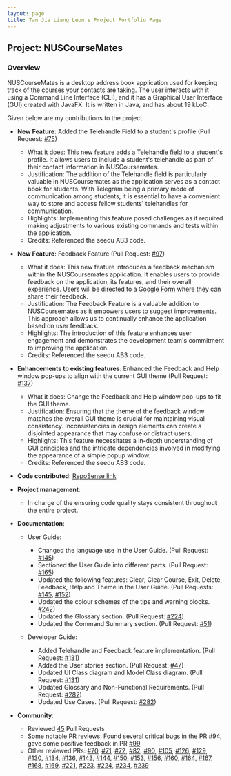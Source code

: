 ```yaml
---
layout: page
title: Tan Jia Liang Leon's Project Portfolio Page
---
```


## Project: NUSCourseMates

### Overview
NUSCourseMates is a desktop address book application used for keeping track of the courses your contacts are taking.
The user interacts with it using a Command Line Interface (CLI), and it has a Graphical User Interface (GUI) created with JavaFX.
It is written in Java, and has about 19 kLoC.

Given below are my contributions to the project.

* **New Feature**: Added the Telehandle Field to a student's profile (Pull Request: [#75](https://github.com/AY2324S1-CS2103T-T17-4/tp/pull/75))
  * What it does: This new feature adds a Telehandle field to a student's profile. It allows users to include a student's telehandle as part of their contact information in NUSCoursemates.
  * Justification: The addition of the Telehandle field is particularly valuable in NUSCoursemates as the application serves as a contact book for students. With Telegram being a primary mode of communication among students, it is essential to have a convenient way to store and access fellow students' telehandles for communication.
  * Highlights:  Implementing this feature posed challenges as it required making adjustments to various existing commands and tests within the application.
  * Credits: Referenced the seedu AB3 code.

* **New Feature**: Feedback Feature (Pull Request: [#97](https://github.com/AY2324S1-CS2103T-T17-4/tp/pull/97))
  * What it does: This new feature introduces a feedback mechanism within the NUSCoursemates application. It enables users to provide feedback on the application, its features, and their overall experience. Users will be directed to a [Google Form](https://forms.gle/ymKYKfXse5PoPhvW6) where they can share their feedback.
  * Justification: The Feedback Feature is a valuable addition to NUSCoursemates as it empowers users to suggest improvements. This approach allows us to continually enhance the application based on user feedback.
  * Highlights: The introduction of this feature enhances user engagement and demonstrates the development team's commitment to improving the application. 
  * Credits: Referenced the seedu AB3 code.

* **Enhancements to existing features**: Enhanced the Feedback and Help window pop-ups to align with the current GUI theme (Pull Request: [#137](https://github.com/AY2324S1-CS2103T-T17-4/tp/pull/137))
  * What it does: Change the Feedback and Help window pop-ups to fit the GUI theme.
  * Justification: Ensuring that the theme of the feedback window matches the overall GUI theme is crucial for maintaining visual consistency. Inconsistencies in design elements can create a disjointed appearance that may confuse or distract users.
  * Highlights: This feature necessitates a in-depth understanding of GUI principles and the intricate dependencies involved in modifying the appearance of a simple popup window.
  * Credits: Referenced the seedu AB3 code.


* **Code contributed**: [RepoSense link](https://nus-cs2103-ay2324s1.github.io/tp-dashboard/?search=leontan2&breakdown=true)


* **Project management**:
  * In charge of the ensuring code quality stays consistent throughout the entire project.


* **Documentation**:
  * User Guide:
    * Changed the language use in the User Guide. (Pull Request: [#145](https://github.com/AY2324S1-CS2103T-T17-4/tp/pull/145))
    * Sectioned the User Guide into different parts. (Pull Request: [#165](https://github.com/AY2324S1-CS2103T-T17-4/tp/pull/165))
    * Updated the following features: Clear, Clear Course, Exit, Delete, Feedback, Help and Theme in the User Guide. (Pull Requests: [#145](https://github.com/AY2324S1-CS2103T-T17-4/tp/pull/145), [#152](https://github.com/AY2324S1-CS2103T-T17-4/tp/pull/152))
    * Updated the colour schemes of the tips and warning blocks. [#242](https://github.com/AY2324S1-CS2103T-T17-4/tp/pull/242))
    * Updated the Glossary section. (Pull Request: [#224](https://github.com/AY2324S1-CS2103T-T17-4/tp/pull/224))
    * Updated the Command Summary section. (Pull Request: [#51](https://github.com/AY2324S1-CS2103T-T17-4/tp/pull/51))
    
  * Developer Guide:
    * Added Telehandle and Feedback feature implementation. (Pull Request: [#131](https://github.com/AY2324S1-CS2103T-T17-4/tp/pull/131))
    * Added the User stories section. (Pull Request: [#47](https://github.com/AY2324S1-CS2103T-T17-4/tp/pull/47))
    * Updated UI Class diagram and Model Class diagram. (Pull Request: [#131](https://github.com/AY2324S1-CS2103T-T17-4/tp/pull/131))
    * Updated Glossary and Non-Functional Requirements. (Pull Request: [#282](https://github.com/AY2324S1-CS2103T-T17-4/tp/pull/282))
    * Updated Use Cases. (Pull Request: [#282](https://github.com/AY2324S1-CS2103T-T17-4/tp/pull/282))


* **Community**:
  * Reviewed [45](https://github.com/AY2324S1-CS2103T-T17-4/tp/pulls?q=is%3Apr+is%3Aclosed+reviewed-by%3Aleontan2) Pull Requests
  * Some notable PR reviews: Found several critical bugs in the PR [#94](https://github.com/AY2324S1-CS2103T-T17-4/tp/pull/94), gave some positive feedback in PR [#99](https://github.com/AY2324S1-CS2103T-T17-4/tp/pull/99) 
  * Other reviewed PRs: [#70](https://github.com/AY2324S1-CS2103T-T17-4/tp/pull/70), [#71](https://github.com/AY2324S1-CS2103T-T17-4/tp/pull/71), [#72](https://github.com/AY2324S1-CS2103T-T17-4/tp/pull/72), [#82](https://github.com/AY2324S1-CS2103T-T17-4/tp/pull/82), [#90](https://github.com/AY2324S1-CS2103T-T17-4/tp/pull/90), [#105](https://github.com/AY2324S1-CS2103T-T17-4/tp/pull/105), [#126](https://github.com/AY2324S1-CS2103T-T17-4/tp/pull/126), [#129](https://github.com/AY2324S1-CS2103T-T17-4/tp/pull/129), [#130](https://github.com/AY2324S1-CS2103T-T17-4/tp/pull/130), [#134](https://github.com/AY2324S1-CS2103T-T17-4/tp/pull/134), [#136](https://github.com/AY2324S1-CS2103T-T17-4/tp/pull/136), [#143](https://github.com/AY2324S1-CS2103T-T17-4/tp/pull/143), [#144](https://github.com/AY2324S1-CS2103T-T17-4/tp/pull/144), [#150](https://github.com/AY2324S1-CS2103T-T17-4/tp/pull/150), [#153](https://github.com/AY2324S1-CS2103T-T17-4/tp/pull/153), [#156](https://github.com/AY2324S1-CS2103T-T17-4/tp/pull/156), [#160](https://github.com/AY2324S1-CS2103T-T17-4/tp/pull/160), [#164](https://github.com/AY2324S1-CS2103T-T17-4/tp/pull/164), [#167](https://github.com/AY2324S1-CS2103T-T17-4/tp/pull/167), [#168](https://github.com/AY2324S1-CS2103T-T17-4/tp/pull/168), [#169](https://github.com/AY2324S1-CS2103T-T17-4/tp/pull/169), [#221](https://github.com/AY2324S1-CS2103T-T17-4/tp/pull/221), [#223](https://github.com/AY2324S1-CS2103T-T17-4/tp/pull/223), [#224](https://github.com/AY2324S1-CS2103T-T17-4/tp/pull/224), [#234](https://github.com/AY2324S1-CS2103T-T17-4/tp/pull/234), [#239](https://github.com/AY2324S1-CS2103T-T17-4/tp/pull/239)
